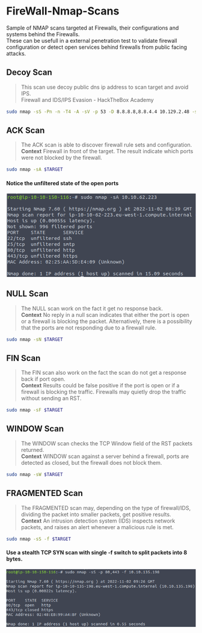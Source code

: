 # FireWall-Nmap-Scans
Sample of NMAP scans targeted at Firewalls, their configurations and systems behind the Firewalls.  
These can be usefull in a external penetration test to validate firewall configuration or detect open services behind firewalls from public facing attacks.  

## Decoy Scan 

>This scan use decoy public dns ip address to scan target and avoid IPS.  
>Firewall and IDS/IPS Evasion - HackTheBox Academy

```bash
sudo nmap -sS -Pn -n -T4 -A -sV -p 53 -D 8.8.8.8,8.8.4.4 10.129.2.48 -sU
```  

## ACK Scan

>The ACK scan is able to discover firewall rule sets and configuration.  
>**Context** Firewall in front of the target. The result indicate which ports were not blocked by the firewall. 

```bash
sudo nmap -sA $TARGET
```

#### Notice the unfiltered state of the open ports
![NMAP ACK Scan](firewall-ACT-scan.png)

## NULL Scan

>The NULL scan work on the fact it get no response back.  
>**Context** No reply in a null scan indicates that either the port is open or a firewall is blocking the packet. Alternatively, there is a possibility that the ports are not responding due to a firewall rule.

```bash
sudo nmap -sN $TARGET
```

## FIN Scan

>The FIN scan also work on the fact the scan do not get a response back if port open.  
>**Context** Results could be false positive if the port is open or if a firewall is blocking the traffic. Firewalls may quietly drop the traffic without sending an RST.

```bash
sudo nmap -sF $TARGET
```

## WINDOW Scan

>The WINDOW scan checks the TCP Window field of the RST packets returned.  
>**Context** WINDOW scan against a server behind a firewall, ports are detected as closed, but the firewall does not block them.

```bash
sudo nmap -sW $TARGET
```

## FRAGMENTED Scan

>The FRAGMENTED scan may, depending on the type of firewall/IDS, dividing the packet into smaller packets, get positive results.  
>**Context** An intrusion detection system (IDS) inspects network packets, and raises an alert whenever a malicious rule is met.  

```bash
sudo nmap -sS -f $TARGET
```

####  Use a stealth TCP SYN scan with single -f switch to split packets into 8 bytes. 
![NMAP FRAGMENTED Scan](firewall-IDS-fragment-scan.png)

